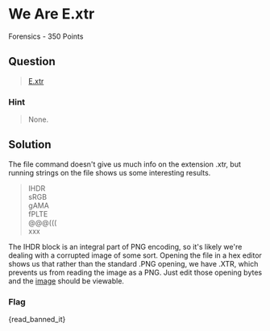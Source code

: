 # We Are E.xtr
Forensics - 350 Points

## Question
>[E.xtr](E.xtr)

### Hint
>None.

## Solution
The file command doesn't give us much info on the extension .xtr, but running 
strings on the file shows us some interesting results.

>IHDR  
sRGB  
gAMA  
fPLTE  
@@@(((  
   xxx  

The IHDR block is an integral part of PNG encoding, so it's likely we're dealing
with a corrupted image of some sort. Opening the file in a hex editor shows us
that rather than the standard .PNG opening, we have .XTR, which prevents us from
reading the image as a PNG. Just edit those opening bytes and the [image](E.png) 
should be viewable.

### Flag
{read_banned_it}
